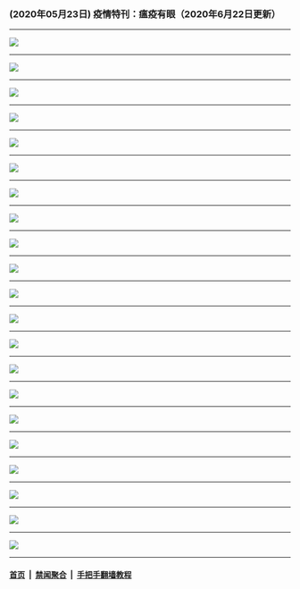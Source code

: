 ### (2020年05月23日) 疫情特刊：瘟疫有眼（2020年6月22日更新）

---

<img src="http://qikan.minghui.org/mhqkpage/qikanimage/2020/05/23/zgbd-a3-read-online1.png"/><hr/>
<img src="http://qikan.minghui.org/mhqkpage/qikanimage/2020/05/23/zgbd-a3-read-online2.png"/><hr/>
<img src="http://qikan.minghui.org/mhqkpage/qikanimage/2020/05/23/zgbd-a3-read-online3.png"/><hr/>
<img src="http://qikan.minghui.org/mhqkpage/qikanimage/2020/05/23/zgbd-a3-read-online4.png"/><hr/>
<img src="http://qikan.minghui.org/mhqkpage/qikanimage/2020/05/23/zgbd-a3-read-online5.png"/><hr/>
<img src="http://qikan.minghui.org/mhqkpage/qikanimage/2020/05/23/zgbd-a3-read-online6.png"/><hr/>
<img src="http://qikan.minghui.org/mhqkpage/qikanimage/2020/05/23/zgbd-a3-read-online7.png"/><hr/>
<img src="http://qikan.minghui.org/mhqkpage/qikanimage/2020/05/23/zgbd-a3-read-online8.png"/><hr/>
<img src="http://qikan.minghui.org/mhqkpage/qikanimage/2020/05/23/zgbd-a3-read-online9.png"/><hr/>
<img src="http://qikan.minghui.org/mhqkpage/qikanimage/2020/05/23/zgbd-a3-read-online10.png"/><hr/>
<img src="http://qikan.minghui.org/mhqkpage/qikanimage/2020/05/23/zgbd-a3-read-online11.png"/><hr/>
<img src="http://qikan.minghui.org/mhqkpage/qikanimage/2020/05/23/zgbd-a3-read-online12.png"/><hr/>
<img src="http://qikan.minghui.org/mhqkpage/qikanimage/2020/05/23/zgbd-a3-read-online13.png"/><hr/>
<img src="http://qikan.minghui.org/mhqkpage/qikanimage/2020/05/23/zgbd-a3-read-online14.png"/><hr/>
<img src="http://qikan.minghui.org/mhqkpage/qikanimage/2020/05/23/zgbd-a3-read-online15.png"/><hr/>
<img src="http://qikan.minghui.org/mhqkpage/qikanimage/2020/05/23/zgbd-a3-read-online16.png"/><hr/>
<img src="http://qikan.minghui.org/mhqkpage/qikanimage/2020/05/23/zgbd-a3-read-online17.png"/><hr/>
<img src="http://qikan.minghui.org/mhqkpage/qikanimage/2020/05/23/zgbd-a3-read-online18.png"/><hr/>
<img src="http://qikan.minghui.org/mhqkpage/qikanimage/2020/05/23/zgbd-a3-read-online19.png"/><hr/>
<img src="http://qikan.minghui.org/mhqkpage/qikanimage/2020/05/23/zgbd-a3-read-online20.png"/><hr/>
<img src="http://qikan.minghui.org/mhqkpage/qikanimage/2020/05/23/zgbd-a3-read-online21.png"/><hr/>


#### [首页](../../../..) &nbsp;|&nbsp; [禁闻聚合](https://github.com/gfw-breaker/banned-news) &nbsp;|&nbsp; [手把手翻墙教程](https://github.com/gfw-breaker/guides) 